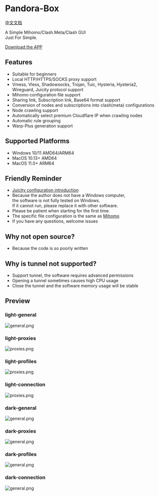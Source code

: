 # Pandora-Box
[中文文档](https://github.com/snakem982/Pandora-Box/blob/main/README-CN.md)

A Simple Mihomo/Clash.Meta/Clash GUI
<br>
Just For Simple.

[Download the APP](https://github.com/snakem982/Pandora-Box/releases)


## Features

- Suitable for beginners
- Local HTTP/HTTPS/SOCKS proxy support
- Vmess, Vless, Shadowsocks, Trojan, Tuic, Hysteria, Hysteria2, Wireguard, Juicity protocol support
- Mihomo configuration file support
- Sharing link, Subscription link, Base64 format support
- Conversion of nodes and subscriptions into clash(meta) configurations
- Node crawling support
- Automatically select premium Cloudflare IP when crawling nodes
- Automatic rule grouping
- Warp-Plus generation support

##  Supported Platforms
- Windows 10/11 AMD64/ARM64
- MacOS 10.13+ AMD64
- MacOS 11.0+ ARM64

## Friendly Reminder
- [Juicity configuration introduction](https://github.com/snakem982/Pandora-Box/blob/main/Juicity.md)
- Because the author does not have a Windows computer, <br>the software is not fully tested on Windows. <br>If it cannot run, please replace it with other software.
- Please be patient when starting for the first time.
- The specific file configuration is the same as [Mihomo](https://wiki.metacubex.one/config/)
- If you have any questions, welcome issues

## Why not open source?
- Because the code is so poorly written

## Why is tunnel not supported?
- Support tunnel, the software requires advanced permissions
- Opening a tunnel sometimes causes high CPU usage
- Close the tunnel and the software memory usage will be stable

## Preview
### light-general
![general.png](img%2F1.png)
### light-proxies
![proxies.png](img%2F2.png)
### light-profiles
![proxies.png](img%2F3.png)
### light-connection
![proxies.png](img%2F4.png)
### dark-general
![general.png](img%2Fdark1.png)
### dark-proxies
![general.png](img%2Fdark2.png)
### dark-profiles
![general.png](img%2Fdark3.png)
### dark-connection
![general.png](img%2Fdark4.png)
